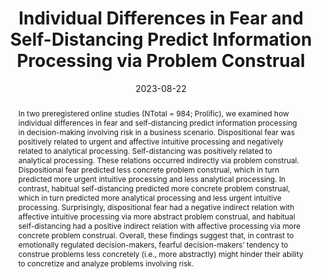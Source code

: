 ---
abstract: In two preregistered online studies (NTotal = 984; Prolific), we examined how individual differences in fear and self-distancing predict information processing in decision-making involving risk in a business scenario. Dispositional fear was positively related to urgent and affective intuitive processing and negatively related to analytical processing. Self-distancing was positively related to analytical processing. These relations occurred indirectly via problem construal. Dispositional fear predicted less concrete problem construal, which in turn predicted more urgent intuitive processing and less analytical processing. In contrast, habitual self-distancing predicted more concrete problem construal, which in turn predicted more analytical processing and less urgent intuitive processing. Surprisingly, dispositional fear had a negative indirect relation with affective intuitive processing via more abstract problem construal, and habitual self-distancing had a positive indirect relation with affective processing via more concrete problem construal. Overall, these findings suggest that, in contrast to emotionally regulated decision-makers, fearful decision-makers’ tendency to construe problems less concretely (i.e., more abstractly) might hinder their ability to concretize and analyze problems involving risk.
authors:
- Mayiwar, L., Hærem, T., Furnham, A
date: "2023-08-22"
doi: ""
featured: true
image:
  focal_point: ""
  preview_only: false
projects: []
publication: '*Personality and Individual Differences (in press)*'
publication_short: ""
publication_types: ""
publishDate: "2023-08-22"
slides: #
summary: 
title: "Individual Differences in Fear and Self-Distancing Predict Information Processing via Problem Construal"
url_code: ""
url_dataset: ""
url_pdf: "MayiwarHaeremFurnham2023_preprint.pdf"
url_poster: ""
url_project: ""
url_slides: ""
url_source: #
url_video: ""
---